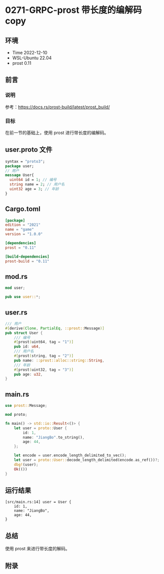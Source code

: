 # 0271-GRPC-prost 带长度的编解码 copy

## 环境

- Time 2022-12-10
- WSL-Ubuntu 22.04
- prost 0.11

## 前言

### 说明

参考：<https://docs.rs/prost-build/latest/prost_build/>

### 目标

在前一节的基础上，使用 prost 进行带长度的编解码。

## user.proto 文件

```proto
syntax = "proto3";
package user;
// 用户
message User{
  uint64 id = 1; // 编号
  string name = 2; // 用户名
  uint32 age = 3; // 年龄
}
```

## Cargo.toml

```toml
[package]
edition = "2021"
name = "game"
version = "1.0.0"

[dependencies]
prost = "0.11"

[build-dependencies]
prost-build = "0.11"
```

## mod.rs

```Rust
mod user;

pub use user::*;
```

## user.rs

```Rust
/// 用户
#[derive(Clone, PartialEq, ::prost::Message)]
pub struct User {
    /// 编号
    #[prost(uint64, tag = "1")]
    pub id: u64,
    /// 用户名
    #[prost(string, tag = "2")]
    pub name: ::prost::alloc::string::String,
    /// 年龄
    #[prost(uint32, tag = "3")]
    pub age: u32,
}
```

## main.rs

```Rust
use prost::Message;

mod proto;

fn main() -> std::io::Result<()> {
    let user = proto::User {
        id: 1,
        name: "JiangBo".to_string(),
        age: 44,
    };

    let encode = user.encode_length_delimited_to_vec();
    let user = proto::User::decode_length_delimited(encode.as_ref())?;
    dbg!(user);
    Ok(())
}
```

## 运行结果

```text
[src/main.rs:14] user = User {
    id: 1,
    name: "JiangBo",
    age: 44,
}
```

## 总结

使用 prost 来进行带长度的解码。

## 附录
